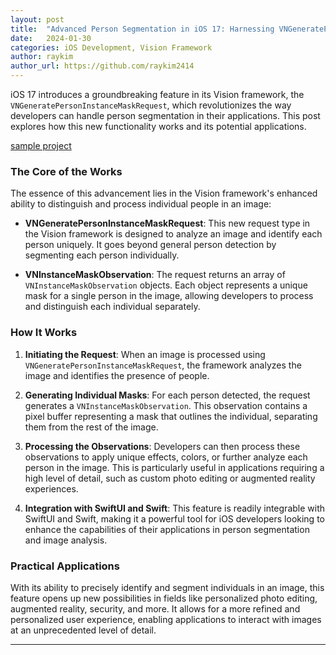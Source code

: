 ```yaml
---
layout: post
title:  "Advanced Person Segmentation in iOS 17: Harnessing VNGeneratePersonInstanceMaskRequest"
date:   2024-01-30
categories: iOS Development, Vision Framework
author: raykim
author_url: https://github.com/raykim2414
---
```


iOS 17 introduces a groundbreaking feature in its Vision framework, the `VNGeneratePersonInstanceMaskRequest`, which revolutionizes the way developers can handle person segmentation in their applications. This post explores how this new functionality works and its potential applications.

[sample project](https://github.com/JEJEMEME/PersonSegmentSample)

### The Core of the Works

The essence of this advancement lies in the Vision framework's enhanced ability to distinguish and process individual people in an image:

- **VNGeneratePersonInstanceMaskRequest**: This new request type in the Vision framework is designed to analyze an image and identify each person uniquely. It goes beyond general person detection by segmenting each person individually.
  
- **VNInstanceMaskObservation**: The request returns an array of `VNInstanceMaskObservation` objects. Each object represents a unique mask for a single person in the image, allowing developers to process and distinguish each individual separately.

### How It Works

1. **Initiating the Request**: When an image is processed using `VNGeneratePersonInstanceMaskRequest`, the framework analyzes the image and identifies the presence of people.

2. **Generating Individual Masks**: For each person detected, the request generates a `VNInstanceMaskObservation`. This observation contains a pixel buffer representing a mask that outlines the individual, separating them from the rest of the image.

3. **Processing the Observations**: Developers can then process these observations to apply unique effects, colors, or further analyze each person in the image. This is particularly useful in applications requiring a high level of detail, such as custom photo editing or augmented reality experiences.

4. **Integration with SwiftUI and Swift**: This feature is readily integrable with SwiftUI and Swift, making it a powerful tool for iOS developers looking to enhance the capabilities of their applications in person segmentation and image analysis.

### Practical Applications

With its ability to precisely identify and segment individuals in an image, this feature opens up new possibilities in fields like personalized photo editing, augmented reality, security, and more. It allows for a more refined and personalized user experience, enabling applications to interact with images at an unprecedented level of detail.

---

